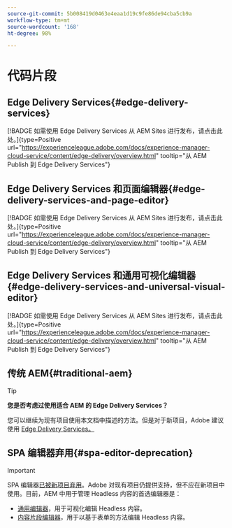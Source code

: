 ```yaml
---
source-git-commit: 5b008419d0463e4eaa1d19c9fe86de94cba5cb9a
workflow-type: tm+mt
source-wordcount: '168'
ht-degree: 98%

---
```

# 代码片段

## Edge Delivery Services{#edge-delivery-services}

[!BADGE 如需使用 Edge Delivery Services 从 AEM Sites 进行发布，请点击此处。]{type=Positive url="https://experienceleague.adobe.com/docs/experience-manager-cloud-service/content/edge-delivery/overview.html" tooltip="从 AEM Publish 到 Edge Delivery Services"}

## Edge Delivery Services 和页面编辑器{#edge-delivery-services-and-page-editor}

[!BADGE 如需使用 Edge Delivery Services 从 AEM Sites 进行发布，请点击此处。]{type=Positive url="https://experienceleague.adobe.com/docs/experience-manager-cloud-service/content/edge-delivery/overview.html" tooltip="从 AEM Publish 到 Edge Delivery Services"}

## Edge Delivery Services 和通用可视化编辑器{#edge-delivery-services-and-universal-visual-editor}

[!BADGE 如需使用 Edge Delivery Services 从 AEM Sites 进行发布，请点击此处。]{type=Positive url="https://experienceleague.adobe.com/docs/experience-manager-cloud-service/content/edge-delivery/overview.html" tooltip="从 AEM Publish 到 Edge Delivery Services"}

## 传统 AEM{#traditional-aem}

>[!TIP]
>
>**您是否考虑过使用适合 AEM 的 Edge Delivery Services？**
>
>您可以继续为现有项目使用本文档中描述的方法。但是对于新项目，Adobe 建议使用 [Edge Delivery Services。](https://experienceleague.adobe.com/zh-hans/docs/experience-manager-cloud-service/content/edge-delivery/overview)

## SPA 编辑器弃用{#spa-editor-deprecation}

>[!IMPORTANT]
>
>SPA 编辑器[已被新项目弃用](https://experienceleague.adobe.com/en/docs/experience-manager-cloud-service/content/implementing/developing/hybrid/spa-editor-deprecation)。Adobe 对现有项目仍提供支持，但不应在新项目中使用。目前，AEM 中用于管理 Headless 内容的首选编辑器是：
>
>* [通用编辑器](https://experienceleague.adobe.com/zh-hans/docs/experience-manager-cloud-service/content/edge-delivery/wysiwyg-authoring/authoring)，用于可视化编辑 Headless 内容。
>* [内容片段编辑器](https://experienceleague.adobe.com/en/docs/experience-manager-cloud-service/content/assets/content-fragments/content-fragments-managing)，用于以基于表单的方法编辑 Headless 内容。
